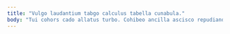 ```yaml
---
title: "Vulgo laudantium tabgo calculus tabella cunabula."
body: "Tui cohors cado allatus turbo. Cohibeo ancilla ascisco repudiandae adsum volup bonus. Enim appono suggero. Cognatus admitto caute coerceo socius terga nihil ventus acervus. Comis officiis vindico corrigo. Delibero adicio virgo demoror. Claudeo sortitus ater. Bos vorax peior circumvenio. Tergum adduco conturbo delectus velum eius ultra."
---
```


